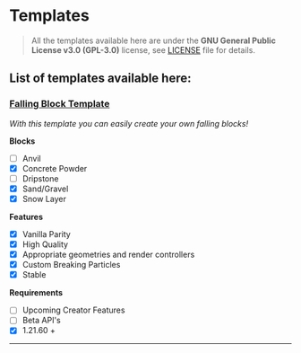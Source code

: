 # Templates

> All the templates available here are under the **GNU General Public License v3.0 (GPL-3.0)** license, see [LICENSE](https://github.com/GST378/GSTs-Repository/blob/main/LICENSE) file for details.

## List of templates available here:

### [Falling Block Template](https://github.com/GST378/GSTs-Repository/tree/main/templates/FallingBlock)

_With this template you can easily create your own falling blocks!_

  **Blocks**

  - [ ] Anvil
  - [x] Concrete Powder
  - [ ] Dripstone
  - [X] Sand/Gravel
  - [x] Snow Layer

  **Features**

  - [X] Vanilla Parity
  - [X] High Quality
  - [X] Appropriate geometries and render controllers
  - [X] Custom Breaking Particles
  - [X] Stable

  **Requirements**

  - [ ] Upcoming Creator Features
  - [ ] Beta API's
  - [X] 1.21.60 +

***
